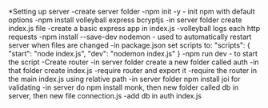 *Setting up server
  -create server folder
  -npm init -y - init npm with default options
  -npm install volleyball express bcryptjs
  -in server folder create index.js file
  -create a basic express app in index.js
    -volleyball logs each http requests
  -npm install --save-dev nodemon - used to automatically restart server when files are changed
    -in package.json set scripts to:
    "scripts": {
      "start": "node index.js",
      "dev": "nodemon index.js"
    }
    -npm run dev - to start the script
  -Create router
    -in server folder create a new folder called auth
    -in that folder create index.js
    -require router and export it
    -require the router in the main index.js using relative path
  -in server folder npm install joi for validating
  -in server do npm install monk, then new folder called db in server, then new file connection.js
  -add db in auth index.js
